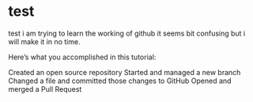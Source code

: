# test
test
i am trying to learn the working of github
it seems bit confusing but i will make it in no time. 

Here’s what you accomplished in this tutorial:

Created an open source repository
Started and managed a new branch
Changed a file and committed those changes to GitHub
Opened and merged a Pull Request
